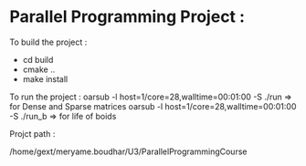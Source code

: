 # Parallel Programming Project : 

To build the project : 

- cd build
- cmake ..
- make install

To run the project : 
oarsub -l host=1/core=28,walltime=00:01:00 -S ./run => for Dense and Sparse matrices
oarsub -l host=1/core=28,walltime=00:01:00 -S ./run_b => for life of boids

Projct path : 

/home/gext/meryame.boudhar/U3/ParallelProgrammingCourse
